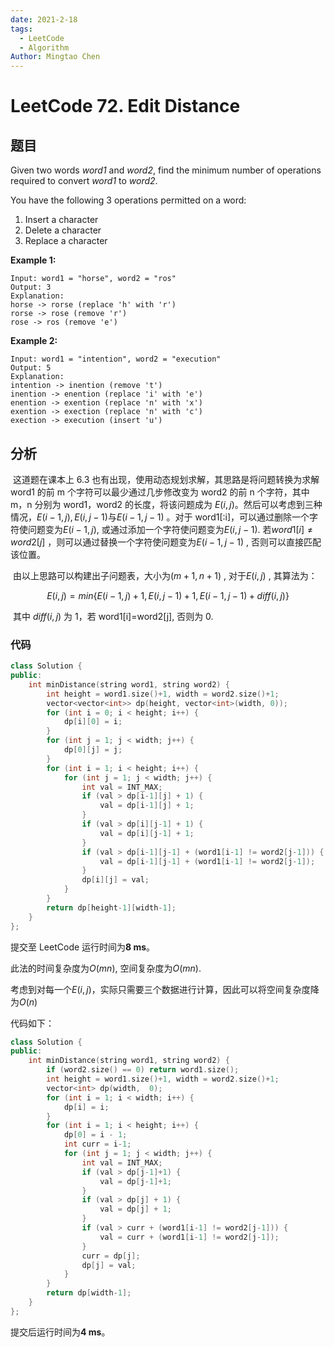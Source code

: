 ```yaml
---
date: 2021-2-18
tags:
  - LeetCode
  - Algorithm
Author: Mingtao Chen
---
```


# LeetCode 72. Edit Distance

## 题目

Given two words _word1_ and _word2_, find the minimum number of operations required to convert _word1_ to _word2_.

You have the following 3 operations permitted on a word:

1. Insert a character
2. Delete a character
3. Replace a character

**Example 1:**

```
Input: word1 = "horse", word2 = "ros"
Output: 3
Explanation:
horse -> rorse (replace 'h' with 'r')
rorse -> rose (remove 'r')
rose -> ros (remove 'e')
```

**Example 2:**

```
Input: word1 = "intention", word2 = "execution"
Output: 5
Explanation:
intention -> inention (remove 't')
inention -> enention (replace 'i' with 'e')
enention -> exention (replace 'n' with 'x')
exention -> exection (replace 'n' with 'c')
exection -> execution (insert 'u')
```

## 分析

​ 这道题在课本上 6.3 也有出现，使用动态规划求解，其思路是将问题转换为求解 word1 的前 m 个字符可以最少通过几步修改变为 word2 的前 n 个字符，其中 m，n 分别为 word1，word2 的长度，将该问题成为 $E(i,j)$。然后可以考虑到三种情况，$E(i-1,j), E(i, j-1)$与$E(i-1,j-1)$ 。对于 word1[:i]，可以通过删除一个字符使问题变为$E(i-1,j)$, 或通过添加一个字符使问题变为$E(i, j-1)$. 若$word1[i] \neq word2[j]$ ，则可以通过替换一个字符使问题变为$E(i-1, j-1)$ , 否则可以直接匹配该位置。

​ 由以上思路可以构建出子问题表，大小为$(m+1,n+1)$ , 对于$E(i,j)$ , 其算法为：

$$E(i, j) = min\{E(i-1,j)+1, E(i, j-1)+1, E(i-1,j-1)+ diff(i,j)\}$$

​ 其中 $diff(i, j)$ 为 1，若 word1[i]=word2[j], 否则为 0.

### 代码

```cpp
class Solution {
public:
    int minDistance(string word1, string word2) {
        int height = word1.size()+1, width = word2.size()+1;
        vector<vector<int>> dp(height, vector<int>(width, 0));
        for (int i = 0; i < height; i++) {
            dp[i][0] = i;
        }
        for (int j = 1; j < width; j++) {
            dp[0][j] = j;
        }
        for (int i = 1; i < height; i++) {
            for (int j = 1; j < width; j++) {
                int val = INT_MAX;
                if (val > dp[i-1][j] + 1) {
                    val = dp[i-1][j] + 1;
                }
                if (val > dp[i][j-1] + 1) {
                    val = dp[i][j-1] + 1;
                }
                if (val > dp[i-1][j-1] + (word1[i-1] != word2[j-1])) {
                    val = dp[i-1][j-1] + (word1[i-1] != word2[j-1]);
                }
                dp[i][j] = val;
            }
        }
        return dp[height-1][width-1];
    }
};
```

提交至 LeetCode 运行时间为**8 ms**。

此法的时间复杂度为$O(mn)$, 空间复杂度为$O(mn)$.

考虑到对每一个$E(i,j)$，实际只需要三个数据进行计算，因此可以将空间复杂度降为$O(n)$

代码如下：

```cpp
class Solution {
public:
    int minDistance(string word1, string word2) {
        if (word2.size() == 0) return word1.size();
        int height = word1.size()+1, width = word2.size()+1;
        vector<int> dp(width,  0);
        for (int i = 1; i < width; i++) {
            dp[i] = i;
        }
        for (int i = 1; i < height; i++) {
            dp[0] = i - 1;
            int curr = i-1;
            for (int j = 1; j < width; j++) {
                int val = INT_MAX;
                if (val > dp[j-1]+1) {
                    val = dp[j-1]+1;
                }
                if (val > dp[j] + 1) {
                    val = dp[j] + 1;
                }
                if (val > curr + (word1[i-1] != word2[j-1])) {
                    val = curr + (word1[i-1] != word2[j-1]);
                }
                curr = dp[j];
                dp[j] = val;
            }
        }
        return dp[width-1];
    }
};
```

提交后运行时间为**4 ms**。
